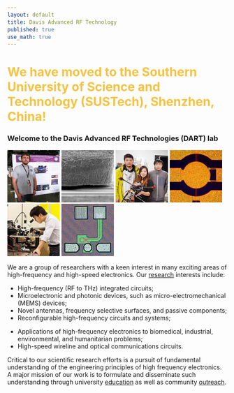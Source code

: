 ```yaml
---
layout: default
title: Davis Advanced RF Technology
published: true
use_math: true
---
```


<div class="alert alert-success">
    <h1><span style="color: #f5c242;">We have moved to the Southern University of Science and Technology (SUSTech), Shenzhen, China!</span></h1>
</div>

### Welcome to the Davis Advanced RF Technologies (DART) lab
<!---
<img src="/images/gallery.gif" width="300px" style="float:right; margin-top:10px; margin-left:15px;">
-->

![Maker Fair](images/daniel_s.jpg "Maker Fair 2014") ![RF-MEMS](images/mems1_s.jpg "High Power Hot Switching RF-MEMS Switch") ![Drone](images/drone_s.jpg "UAVs") ![RF-MEMS](images/mems2_s.jpg "High Power Hot Switching RF-MEMS Switch") ![Prof. Liu](images/liu_s.jpg "Prof. Liu posing") ![Oscillator](images/osc_s.jpg "215 GHz CMOS oscillator")

We are a group of researchers with a keen interest in many exciting areas of high-frequency and high-speed electronics. Our [research](/research/) interests include:

- High-frequency (RF to THz) integrated circuits;
- Microelectronic and photonic devices, such as micro-electromechanical (MEMS) devices;
- Novel antennas, frequency selective surfaces, and passive components;
- Reconfigurable high-frequency circuits and systems;
<!-- - High-precision sensing systems using radar and laser time-of-flight (ToF) principles; -->
- Applications of high-frequency electronics to biomedical, industrial, environmental, and humanitarian problems;
- High-speed wireline and optical communications circuits.

Critical to our scientific research efforts is a pursuit of fundamental understanding of the engineering principles of high frequency electronics. A major mission of our work is to formulate and disseminate such understanding through university [education](/education/) as well as community [outreach](/education/outreach.html).
<!---
The DART lab is housed in Kemper Hall on the beautiful UC Davis campus. The lab is affiliated with the Davis Millimeter-wave Research Center (DMRC). The DMRC is broadly focused on fostering millimeter wave technology for wireless communications, radar, sensing, and imaging systems.
-->

<!--
<div class="alert alert-danger">
    A postdoc researcher position is available. More details can be found <a href="/people/postdoc-cm.html"> here </a>.
</div>
-->
<!---
<div class="alert alert-info">
    A Ph.D. position is available for Fall 2017. Strong analytical capabilities and a background in analog and/or radio frequency IC are preferred.
</div>
<!---
#### A postdoc researcher position is available for 2016. More details can be found [here](/postdoccm.html).

We are always looking for motivated students and researchers to join the group. Read [more](/joiningdart.html) if you are interested.


### Blog


{% assign latest_blog = site.blog.last %}

#### [{{ latest_blog.date | date_to_string }}] » <a href="{{ latest_blog.url }}" title="{{ latest_blog.title }}">{{ latest_blog.title }}</a>

{{ latest_blog.excerpt }} [Read More...]({{ latest_blog.url }})

-->
